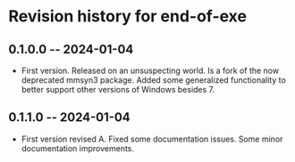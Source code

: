 # Revision history for end-of-exe

## 0.1.0.0 -- 2024-01-04

* First version. Released on an unsuspecting world. Is a fork of the now deprecated mmsyn3 package. Added some generalized functionality to better support other versions of Windows besides 7.

## 0.1.1.0 -- 2024-01-04

* First version revised A. Fixed some documentation issues. Some minor documentation improvements.

